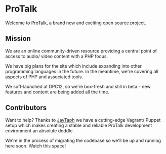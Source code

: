 ProTalk
=======

Welcome to [ProTalk](http://protalk.me), a brand new and exciting open source project.

Mission
-------

We are an online community-driven resource providing a central point of access to audio/ video content with a PHP focus.  

We have big plans for the site which include expanding into other programming languages in the future.  In the meantime, we're covering all aspects of PHP and associated tools.

We soft-launched at DPC12, so we're box-fresh and still in beta - new features and content are being added all the time.

Contributors
------------

Want to help?  Thanks to [JayTaph](https://github.com/jaytaph/) we have a cutting-edge Vagrant/ Puppet setup which makes creating a stable and reliable ProTalk development environment an absolute doddle.  

We're in the process of migrating the codebase so we'll be up and running here soon.  Watch this space!